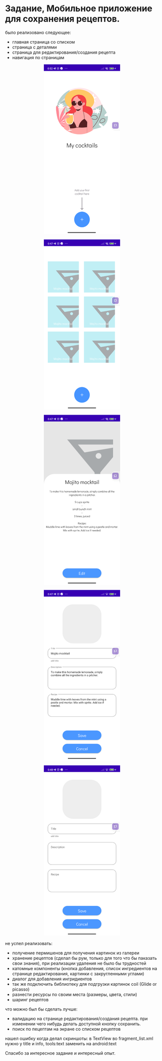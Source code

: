 # Задание, Мобильное приложение для сохранения рецептов.
было реализовано следующее:
- главная страница со списком
- страница с деталями
- страница для редактирования/создания рецепта
- навигация по страницам

<p align="center"><img src="screens/screen_5.png" width="250"></p>
<p align="center"><img src="screens/screen_1.png" width="250"></p>
<p align="center"><img src="screens/screen_2.png" width="250"></p>
<p align="center"><img src="screens/screen_3.png" width="250"></p>
<p align="center"><img src="screens/screen_4.png" width="250"></p>

не успел реализовать:
- получение пермишенов для получения картинок из галереи
- хранение рецептов (сделал бы рум, только для того что бы паказать свои знания), при реализации удаления не было бы трудностей
- катомные компоненты (кнопка добавления, список ингредиентов на странице редактирования, картинки с закругленными углами)
- диалог для добавления ингридиентов
- так же подключить библиотеку для подгрузки картинок coil (Glide or picasso)
- разнести ресурсы по своим места (размеры, цвета, стили)
- шаринг рецептов

что можно был бы сделать лучше:
- валидацию на странице редактирования/создания рецепта. при изменении чего нибудь делать доступной кнопку сохранить.
- поиск по пецептам на экране со списком рецептов

нашел ошибку когда делал скриншоты:
в TextView во fragment_list.xml нужно у title и info, tools:text заменить на android:text

Спасибо за интересное задание и интересный опыт.